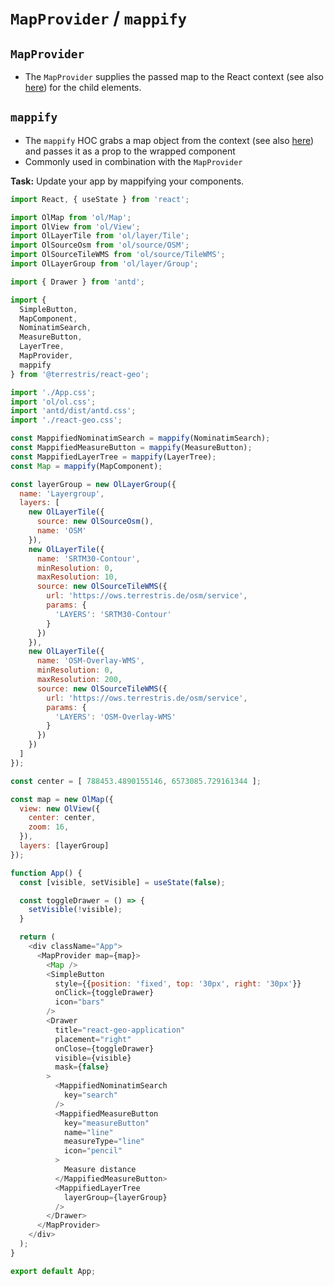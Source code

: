 # `MapProvider` / `mappify`

## `MapProvider`
* The `MapProvider` supplies the passed map to the React context (see also [here](https://reactjs.org/docs/context.html)) for the child elements.

## `mappify`

* The `mappify` HOC grabs a map object from the context (see also [here](https://reactjs.org/docs/context.html)) and passes it as a prop to the wrapped component
* Commonly used in combination with the `MapProvider`

**Task:** Update your app by mappifying your components.

```javascript
import React, { useState } from 'react';

import OlMap from 'ol/Map';
import OlView from 'ol/View';
import OlLayerTile from 'ol/layer/Tile';
import OlSourceOsm from 'ol/source/OSM';
import OlSourceTileWMS from 'ol/source/TileWMS';
import OlLayerGroup from 'ol/layer/Group';

import { Drawer } from 'antd';

import {
  SimpleButton,
  MapComponent,
  NominatimSearch,
  MeasureButton,
  LayerTree,
  MapProvider,
  mappify
} from '@terrestris/react-geo';

import './App.css';
import 'ol/ol.css';
import 'antd/dist/antd.css';
import './react-geo.css';

const MappifiedNominatimSearch = mappify(NominatimSearch);
const MappifiedMeasureButton = mappify(MeasureButton);
const MappifiedLayerTree = mappify(LayerTree);
const Map = mappify(MapComponent);

const layerGroup = new OlLayerGroup({
  name: 'Layergroup',
  layers: [
    new OlLayerTile({
      source: new OlSourceOsm(),
      name: 'OSM'
    }),
    new OlLayerTile({
      name: 'SRTM30-Contour',
      minResolution: 0,
      maxResolution: 10,
      source: new OlSourceTileWMS({
        url: 'https://ows.terrestris.de/osm/service',
        params: {
          'LAYERS': 'SRTM30-Contour'
        }
      })
    }),
    new OlLayerTile({
      name: 'OSM-Overlay-WMS',
      minResolution: 0,
      maxResolution: 200,
      source: new OlSourceTileWMS({
        url: 'https://ows.terrestris.de/osm/service',
        params: {
          'LAYERS': 'OSM-Overlay-WMS'
        }
      })
    })
  ]
});

const center = [ 788453.4890155146, 6573085.729161344 ];

const map = new OlMap({
  view: new OlView({
    center: center,
    zoom: 16,
  }),
  layers: [layerGroup]
});

function App() {
  const [visible, setVisible] = useState(false);

  const toggleDrawer = () => {
    setVisible(!visible);
  }

  return (
    <div className="App">
      <MapProvider map={map}>
        <Map />
        <SimpleButton
          style={{position: 'fixed', top: '30px', right: '30px'}}
          onClick={toggleDrawer}
          icon="bars"
        />
        <Drawer
          title="react-geo-application"
          placement="right"
          onClose={toggleDrawer}
          visible={visible}
          mask={false}
        >
          <MappifiedNominatimSearch
            key="search"
          />
          <MappifiedMeasureButton
            key="measureButton"
            name="line"
            measureType="line"
            icon="pencil"
          >
            Measure distance
          </MappifiedMeasureButton>
          <MappifiedLayerTree
            layerGroup={layerGroup}
          />
        </Drawer>
      </MapProvider>
    </div>
  );
}

export default App;
```
